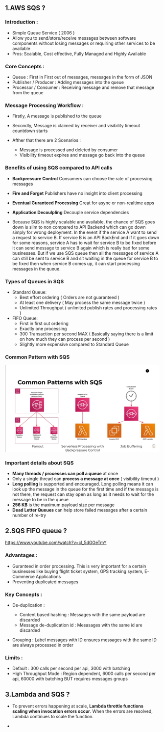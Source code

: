<h2>1.AWS SQS ?</h2>

### Introduction :

- Simple Queue Service ( 2006 )
- Allow you to send/store/receive messages between software components without losing messages or requiring other services to be available
- Pros: Scalable, Cost effective, Fully Managed and Highly Available

### Core Concepts :

- Queue : First in First out of messages, messages in the form of JSON
- Publisher / Producer : Adding messages into the queue
- Processor / Consumer : Receiving message and remove that message from the queue

### Message Processing Workflow :

- Firstly, A message is published to the queue

- Secondly, Message is claimed by receiver and visibility timeout countdown starts

- Afther that there are 2 Scenarios :
  - Message is processed and deleted by consumer
  - Visibility timeout expires and message go back into the queue

### Benefits of using SQS compared to API calls

- **Backpressure Control** Consumers can choose the rate of processing messages
- **Fire and Forget** Publishers have no insight into client processing
- **Eventual Guranteed Processing** Great for async or non-realtime apps
- **Application Decoulpling** Decouple service dependencies

- Because SQS is highly scalable and available, the chance of SQS goes down is slim to non compared to API Backend which can go down simply for wrong deployment. In the event if the service A want to send a request to service B. If service B is an API BackEnd and if it goes down for some reasons, service A has to wait for service B to be fixed before it can send message to service B again which is really bad for some businesses. But if we use SQS queue then all the messages of service A can still be sent to service B and sit waiting in the queue for service B to be fixed then when service B comes up, it can start processing messages in the queue.

### Types of Queues in SQS

- Standard Queue:
  - Best effort ordering ( Orders are not guaranteed )
  - At least one delivery ( May process the same message twice )
  - Unlimited Throughput ( unlimited publish rates and processing rates )
- FIFO Queue:
  - First in first out ordering
  - Exactly one processing
  - 300 Transaction per second MAX ( Basically saying there is a limit on how much they can process per second )
  - Slightly more expensive compared to Standard Queue

### Common Pattern with SQS

![SQS Patterns](./SQS_patterns.png)

### Important details about SQS

- **Many threads / processes can poll a queue** at once
- Only a single thread can **process a message at once** ( visibility timeout )
- **Long polling** is supported and encouraged. Long polling means it can look up the message in the queue for the first time and if the message is not there, the request can stay open as long as it needs to wait for the message to be in the queue
- **256 KB** is the maximum payload size per message
- **Dead Letter Queues** can help store failed messages after a certain number of re-try

<h2>2.SQS FIFO queue ?</h2>

https://www.youtube.com/watch?v=cl_5dGGeTmY

### Advantages :

- Guranteed in order processing. This is very important for a certain businesses like buying flight ticket system, GPS tracking system, E-Commerce Applications
- Preventing duplicated messages

### Key Concepts :

- De-duplication :

  - Content based hashing : Messages with the same payload are discarded
  - Message de-duplication id : Mesasages with the same id are discarded

- Grouping : Label messages with ID ensures messages with the same ID are always processed in order

### Limits :

- Default : 300 calls per second per api, 3000 with batching
- High Throughput Mode : Region dependent, 6000 calls per second per api, 60000 with batching BUT requires messages groups

<h2>3.Lambda and SQS ?</h2>

- To prevent errors happening at scale, **Lambda throttle functions scaling when invocation errors occur**. When the errors are resolved, Lambda continues to scale the function.

-
